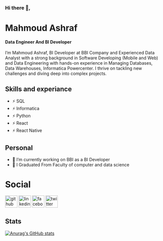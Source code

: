 
### Hi there 👋,

# Mahmoud Ashraf
#### Data Engineer And BI Developer
I’m Mahmoud Ashraf, BI Developer at BBI Company and Experienced Data Analyst with a strong background in Software Developing 
(Mobile and Web)  and Data Engineering with hands-on experience in Managing Databases, Data 
Warehouses, Informatica Powercenter. 
I thrive on tackling new challenges and diving deep into complex projects.

## Skills and experiance

* ⚡ SQL
* ⚡ Informatica
* ⚡ Python
* ⚡ React 
* ⚡ React Native

## Personal
- 🔭 I’m currently working on BBI as a BI Developer
- 🌱 I Graduated From Faculty of computer and data science 


# Social

[<img src='https://cdn.jsdelivr.net/npm/simple-icons@3.0.1/icons/github.svg' alt='github' height='40'>](https://github.com/https://github.com/MahmoudAshraf12)  [<img src='https://cdn.jsdelivr.net/npm/simple-icons@3.0.1/icons/linkedin.svg' alt='linkedin' height='40'>]([https://www.linkedin.com/in/https://www.linkedin.com/in/mahmoud-ashraf-a51a74239/](https://www.linkedin.com/in/mahmoud-ashraf-a51a74239/))  [<img src='https://cdn.jsdelivr.net/npm/simple-icons@3.0.1/icons/facebook.svg' alt='facebook' height='40'>](https://www.facebook.com/https://www.facebook.com/profile.php?id=100009080765802)  [<img src='https://cdn.jsdelivr.net/npm/simple-icons@3.0.1/icons/twitter.svg' alt='twitter' height='40'>](https://twitter.com/https://twitter.com/Hooda_ashraf2?t=uI7uNYrZ3rj76zT6qbyY3g&s=09)  

## Stats
[![Anurag's GitHub stats](https://github-readme-stats.vercel.app/api?username=MahmoudAshraf12)](https://github.com/anuraghazra/github-readme-stats)
